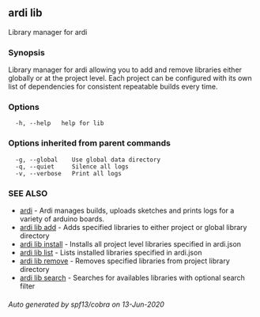 ## ardi lib

Library manager for ardi

### Synopsis


Library manager for ardi allowing you to add and remove libraries
either globally or at the project level. Each project can be
configured with its own list of dependencies for consistent
repeatable builds every time.

### Options

```
  -h, --help   help for lib
```

### Options inherited from parent commands

```
  -g, --global    Use global data directory
  -q, --quiet     Silence all logs
  -v, --verbose   Print all logs
```

### SEE ALSO

* [ardi](ardi.md)	 - Ardi manages builds, uploads sketches and prints logs for a variety of arduino boards.
* [ardi lib add](ardi_lib_add.md)	 - Adds specified libraries to either project or global library directory
* [ardi lib install](ardi_lib_install.md)	 - Installs all project level libraries specified in ardi.json
* [ardi lib list](ardi_lib_list.md)	 - Lists installed libraries specified in ardi.json
* [ardi lib remove](ardi_lib_remove.md)	 - Removes specified libraries from project library directory
* [ardi lib search](ardi_lib_search.md)	 - Searches for availables libraries with optional search filter

###### Auto generated by spf13/cobra on 13-Jun-2020

